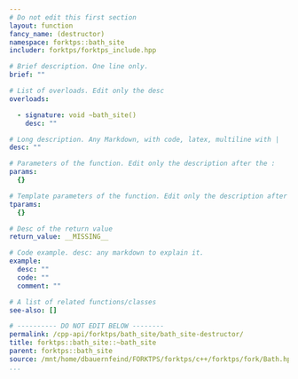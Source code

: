 ```yaml
---
# Do not edit this first section
layout: function
fancy_name: (destructor)
namespace: forktps::bath_site
includer: forktps/forktps_include.hpp

# Brief description. One line only.
brief: ""

# List of overloads. Edit only the desc
overloads:

  - signature: void ~bath_site()
    desc: ""

# Long description. Any Markdown, with code, latex, multiline with |
desc: ""

# Parameters of the function. Edit only the description after the :
params:
  {}

# Template parameters of the function. Edit only the description after the :
tparams:
  {}

# Desc of the return value
return_value: __MISSING__

# Code example. desc: any markdown to explain it.
example:
  desc: ""
  code: ""
  comment: ""

# A list of related functions/classes
see-also: []

# ---------- DO NOT EDIT BELOW --------
permalink: /cpp-api/forktps/bath_site/bath_site-destructor/
title: forktps::bath_site::~bath_site
parent: forktps::bath_site
source: /mnt/home/dbauernfeind/FORKTPS/forktps/c++/forktps/fork/Bath.hpp
...
```


